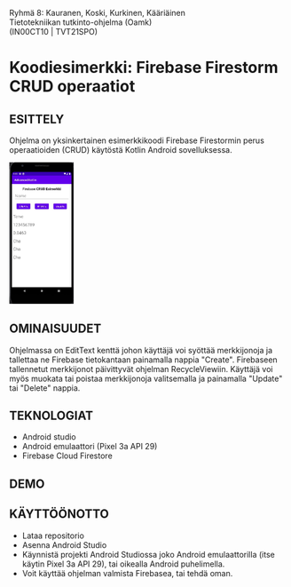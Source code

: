 Ryhmä 8: Kauranen, Koski, Kurkinen, Kääriäinen  
Tietotekniikan tutkinto-ohjelma (Oamk)  
(IN00CT10 | TVT21SPO)

# Koodiesimerkki: Firebase Firestorm CRUD operaatiot

## ESITTELY
Ohjelma on yksinkertainen esimerkkikoodi Firebase Firestormin perus operaatioiden (CRUD) käytöstä Kotlin Android sovelluksessa.

<img src="/app/src/main/res/drawable/Main.jpg" alt="Main page" width="23%" height="23%">

## OMINAISUUDET
Ohjelmassa on EditText kenttä johon käyttäjä voi syöttää merkkijonoja ja tallettaa ne Firebase tietokantaan painamalla nappia "Create". Firebaseen tallennetut merkkijonot päivittyvät ohjelman RecycleViewiin. Käyttäjä voi myös muokata tai poistaa merkkijonoja valitsemalla ja painamalla "Update" tai "Delete" nappia.

## TEKNOLOGIAT
* Android studio 
* Android emulaattori (Pixel 3a API 29)
* Firebase Cloud Firestore

## DEMO

## KÄYTTÖÖNOTTO
* Lataa repositorio
* Asenna Android Studio
* Käynnistä projekti Android Studiossa joko Android emulaattorilla (itse käytin Pixel 3a API 29), tai oikealla Android puhelimella.
* Voit käyttää ohjelman valmista Firebasea, tai tehdä oman.

